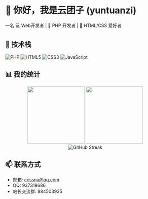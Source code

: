 # 👋 你好，我是云团子 (yuntuanzi)

一名
💻 Web开发者 | 🐘 PHP 开发者 | 🎨 HTML/CSS 爱好者

## 🚀 技术栈

![PHP](https://img.shields.io/badge/PHP-777BB4?style=for-the-badge&logo=php&logoColor=white)
![HTML5](https://img.shields.io/badge/HTML5-E34F26?style=for-the-badge&logo=html5&logoColor=white)
![CSS3](https://img.shields.io/badge/CSS3-1572B6?style=for-the-badge&logo=css3&logoColor=white)
![JavaScript](https://img.shields.io/badge/JavaScript-F7DF1E?style=for-the-badge&logo=javascript&logoColor=black)

## 📊 我的统计

<div align="center">
  <img height="180em" src="https://github-readme-stats.vercel.app/api?username=yuntuanzi&show_icons=true&theme=radical&include_all_commits=true&count_private=true"/>
  <img height="180em" src="https://github-readme-stats.vercel.app/api/top-langs/?username=yuntuanzi&layout=compact&langs_count=7&theme=radical"/>
</div>

<div align="center">
  <img src="https://github-readme-streak-stats.herokuapp.com/?user=yuntuanzi&theme=radical" alt="GitHub Streak" />
</div>

## 📫 联系方式

- 邮箱: ccssna@qq.com
- QQ: 937319686
- 站长交流群: 884503935
